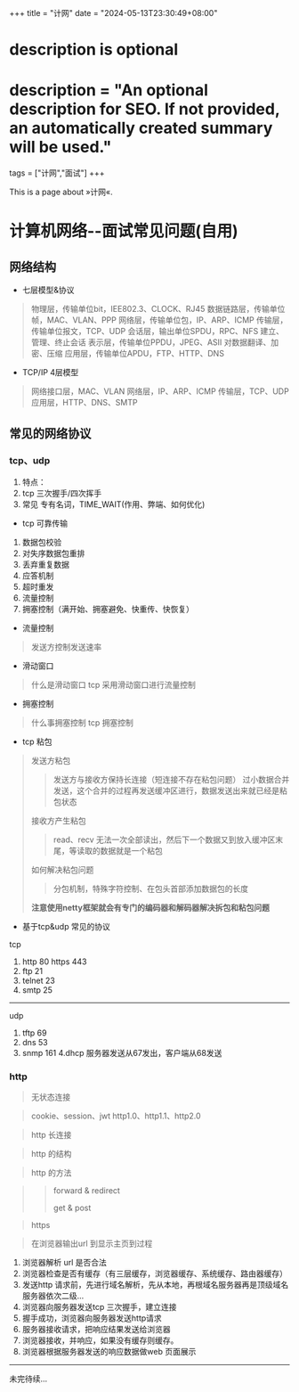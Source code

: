 +++
title = "计网"
date = "2024-05-13T23:30:49+08:00"

#
# description is optional
#
# description = "An optional description for SEO. If not provided, an automatically created summary will be used."

tags = ["计网","面试"]
+++

This is a page about »计网«.

# 计算机网络--面试常见问题(自用)

## 网络结构

- 七层模型&协议
> 物理层，传输单位bit，IEE802.3、CLOCK、RJ45
> 数据链路层，传输单位帧，MAC、VLAN、PPP
> 网络层，传输单位包，IP、ARP、ICMP
> 传输层，传输单位报文，TCP、UDP
> 会话层，输出单位SPDU，RPC、NFS    建立、管理、终止会话
> 表示层，传输单位PPDU，JPEG、ASII  对数据翻译、加密、压缩
> 应用层，传输单位APDU，FTP、HTTP、DNS

- TCP/IP 4层模型

> 网络接口层，MAC、VLAN
> 网络层，IP、ARP、ICMP
> 传输层，TCP、UDP
> 应用层，HTTP、DNS、SMTP


## 常见的网络协议

### tcp、udp

1. 特点：
2. tcp 三次握手/四次挥手
3. 常见 专有名词，TIME_WAIT(作用、弊端、如何优化)

- tcp 可靠传输
1. 数据包校验
2. 对失序数据包重排
3. 丢弃重复数据
4. 应答机制
5. 超时重发
6. 流量控制
7. 拥塞控制（满开始、拥塞避免、快重传、快恢复）

- 流量控制

> 发送方控制发送速率

- 滑动窗口
> 什么是滑动窗口
> tcp 采用滑动窗口进行流量控制

- 拥塞控制
> 什么事拥塞控制
> tcp 拥塞控制

- tcp 粘包
> 发送方粘包
>> 发送方与接收方保持长连接（短连接不存在粘包问题）
>> 过小数据合并发送，这个合并的过程再发送缓冲区进行，数据发送出来就已经是粘包状态
>
> 接收方产生粘包
>> read、recv 无法一次全部读出，然后下一个数据又到放入缓冲区末尾，等读取的数据就是一个粘包
>
> 如何解决粘包问题
>> 分包机制，特殊字符控制、在包头首部添加数据包的长度
>
> **注意使用netty框架就会有专门的编码器和解码器解决拆包和粘包问题**

- 基于tcp&udp 常见的协议

tcp

1. http  80    https 443
2. ftp 21
3. telnet 23
4. smtp 25

---

udp

1. tftp 69
2. dns 53
3. snmp 161
4.dhcp 服务器发送从67发出，客户端从68发送

### http
> 无状态连接

> cookie、session、jwt
> http1.0、http1.1、http2.0

> http 长连接

> http 的结构

> http 的方法

>> forward & redirect
>>
>> get & post

> https

> 在浏览器输出url 到显示主页到过程

1. 浏览器解析 url 是否合法
2. 浏览器检查是否有缓存（有三层缓存，浏览器缓存、系统缓存、路由器缓存）
3. 发送http 请求前，先进行域名解析，先从本地，再根域名服务器再是顶级域名服务器依次二级...
4. 浏览器向服务器发送tcp 三次握手，建立连接
5. 握手成功，浏览器向服务器发送http请求
6. 服务器接收请求，把响应结果发送给浏览器
7. 浏览器接收，并响应，如果没有缓存则缓存。
8. 浏览器根据服务器发送的响应数据做web 页面展示


---

未完待续...
